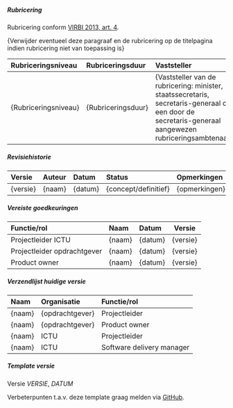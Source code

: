 ##### Rubricering

Rubricering conform [VIRBI 2013, art. 4](https://wetten.overheid.nl/BWBR0033507/2013-06-01#Artikel4).

{Verwijder eventueel deze paragraaf en de rubricering op de titelpagina indien rubricering niet van toepassing is}

| Rubriceringsniveau   | Rubriceringsduur   | Vaststeller                                                                                                                                           |
|:---------------------|:-------------------|:------------------------------------------------------------------------------------------------------------------------------------------------------|
| {Rubriceringsniveau} | {Rubriceringsduur} | {Vaststeller van de rubricering: minister, staatssecretaris, secretaris-generaal of een door de secretaris-generaal aangewezen rubriceringsambtenaar} |

##### Revisiehistorie

| Versie   | Auteur | Datum   | Status               | Opmerkingen   |
|:---------|:-------|:--------|:---------------------|:--------------|
| {versie} | {naam} | {datum} | {concept/definitief} | {opmerkingen} |

##### Vereiste goedkeuringen

| Functie/rol                 | Naam   | Datum   |  Versie  |
|:----------------------------|:-------|:--------|:--------:|
| Projectleider ICTU          | {naam} | {datum} | {versie} |
| Projectleider opdrachtgever | {naam} | {datum} | {versie} |
| Product owner               | {naam} | {datum} | {versie} |

##### Verzendlijst huidige versie

| Naam   | Organisatie     | Functie/rol               |
|:-------|:----------------|:--------------------------|
| {naam} | {opdrachtgever} | Projectleider             |
| {naam} | {opdrachtgever} | Product owner             |
| {naam} | ICTU            | Projectleider             |
| {naam} | ICTU            | Software delivery manager |

##### Template versie

Versie $VERSIE$, $DATUM$

Verbeterpunten t.a.v. deze template graag melden via [GitHub](https://github.com/ICTU/Kwaliteitsaanpak/issues).
